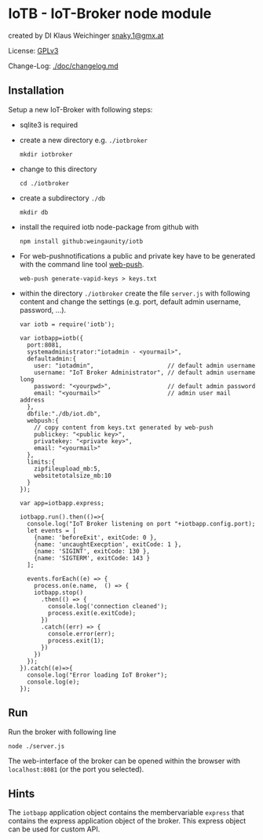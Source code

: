 # IoTB - IoT-Broker node module
created by DI Klaus Weichinger  snaky.1@gmx.at  

License: [GPLv3](./LICENSE)

Change-Log: [./doc/changelog.md](./doc/changelog.md)


## Installation
Setup a new IoT-Broker with following steps:

- sqlite3 is required

- create a new directory e.g. `./iotbroker`

      mkdir iotbroker

- change to this directory

      cd ./iotbroker

- create a subdirectory `./db`

      mkdir db

- install the required iotb node-package from github with

      npm install github:weingaunity/iotb

- For web-pushnotifications a public and private key have to be generated with the command line tool [web-push](https://www.npmjs.com/package/web-push).

      web-push generate-vapid-keys > keys.txt

- within the directory `./iotbroker` create the file `server.js` with following content and change the settings (e.g. port, default admin username, password, ...). 

      var iotb = require('iotb');

      var iotbapp=iotb({
        port:8081,
        systemadministrator:"iotadmin - <yourmail>",
        defaultadmin:{
          user: "iotadmin",                     // default admin username
          username: "IoT Broker Administrator", // default admin username long
          password: "<yourpwd>",                // default admin password
          email: "<yourmail>"                   // admin user mail address
        },
        dbfile:"./db/iot.db",        
        webpush:{
          // copy content from keys.txt generated by web-push
          publickey: "<public key>",
          privatekey: "<private key>",
          email: "<yourmail>"
        },
        limits:{
          zipfileupload_mb:5,
          websitetotalsize_mb:10
        }
      });

      var app=iotbapp.express;

      iotbapp.run().then(()=>{
        console.log("IoT Broker listening on port "+iotbapp.config.port);
        let events = [
          {name: 'beforeExit', exitCode: 0 },
          {name: 'uncaughtExecption', exitCode: 1 },
          {name: 'SIGINT', exitCode: 130 },
          {name: 'SIGTERM', exitCode: 143 }
        ];
    
        events.forEach((e) => {
          process.on(e.name,  () => {
          iotbapp.stop()
            .then(() => { 
              console.log('connection cleaned');
              process.exit(e.exitCode);
            })
            .catch((err) => {
              console.error(err);
              process.exit(1);
            })    
          })
        });
      }).catch((e)=>{
        console.log("Error loading IoT Broker");
        console.log(e);
      });


## Run

Run the broker with following line

    node ./server.js

The web-interface of the broker can be opened within the browser with `localhost:8081` (or the port you selected).

## Hints

The `iotbapp` application object contains the membervariable `express` that contains the express application object of the broker. This express object can be used for custom API.
